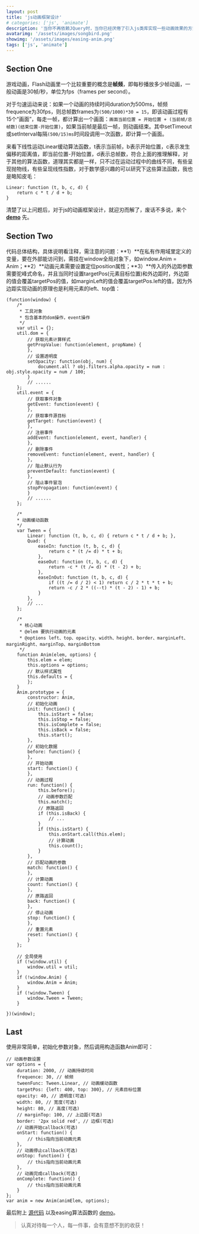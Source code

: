 ```yaml
---
layout: post
title: 'js动画框架设计'
# categories: ['js', 'animate']
description: '当你不再依赖JQuery时，当你已经厌倦了引入js类库实现一些动画效果的方式，当你想实现一个简单而实用的动画框架......下面介绍下愚人设计的动画框架：支持<strong>动画缓动算法函数</strong>，如Linear、Cubic、Back、Bounce，支持改变<strong>高度，宽度，透明度，边框，外边距</strong>的基本动画，支持动画的回调函数，如<strong>开始、暂停、完成</strong>的callback等。'
avatarimg: '/assets/images/songbird.png'
showimg: '/assets/images/easing-anim.png'
tags: ['js', 'animate']
---
```


## Section One

游戏动画，Flash动画里一个比较重要的概念是**帧频**，即每秒播放多少帧动画，一般动画是30帧/秒，单位为fps（frames per second）。

对于匀速运动来说：如果一个动画的持续时间duration为500ms，帧频frequence为30fps，则总帧数frames为`(500/1000)*30 = 15`，即该动画过程有15个“画面”，每走一帧，都计算出一个画面：`画面当前位置 = 开始位置 + (当前帧/总帧数)(结束位置-开始位置)`，如果当前帧是最后一帧，则动画结束。其中setTimeout或setInterval每隔`(500/15)ms`时间段调用一次函数，即计算一个画面。

来看下线性运动Linear缓动算法函数，t表示当前帧，b表示开始位置，c表示发生偏移的距离值，即当前位置-开始位置，d表示总帧数，符合上面的推理解释，对于其他的算法函数，道理其实都是一样，只不过在运动过程中的曲线不同，有些呈现抛物线，有些呈现线性指数，对于数学感兴趣的可以研究下这些算法函数，我也是略知皮毛：

	Linear: function (t, b, c, d) {
		return c * t / d + b;
	}

清楚了以上问题后，对于js的动画框架设计，就迎刃而解了，废话不多说，来个 **[demo](http://hcy2367.github.io/jsAnim)** 先。

## Section Two

代码总体结构，具体说明看注释，需注意的问题：**1）**在私有作用域里定义的变量，要在外部能访问到，需挂在window全局对象下，如window.Anim = Anim；**2）**动画元素需要设置定位position属性；**3）**传入的外边距参数需要驼峰式命名，并且当同时设置targetPos(元素目标位置)和外边距时，外边距的值会覆盖targetPos的值，如marginLeft的值会覆盖targetPos.left的值，因为外边距实现动画的原理也是利用元素的left、top值：

	(function(window) {
		/*
		 * 工具对象
		 * 包含基本的dom操作，event操作
		 */
		var util = {};
		util.dom = {
			// 获取元素计算样式
			getPropValue: function(element, propName) {
			},
			// 设置透明度
			setOpacity: function(obj, num) {
				document.all ? obj.filters.alpha.opacity = num : obj.style.opacity = num / 100;
		    }
		    // ......
		};
		util.event = {
			// 获取事件对象
			getEvent: function(event) {
			},
			// 获取事件源目标
			getTarget: function(event) {
			},
			// 注册事件
			addEvent: function(element, event, handler) {
			},
			// 删除事件
			removeEvent: function(element, event, handler) {
			},
			// 阻止默认行为
			preventDefault: function(event) {
			},
			// 阻止事件冒泡
			stopPropagation: function(event) {
			}
			// ......
		};

		/*
		* 动画缓动函数
		*/
		var Tween = {
		    Linear: function (t, b, c, d) { return c * t / d + b; },
		    Quad: {
		        easeIn: function (t, b, c, d) {
		            return c * (t /= d) * t + b;
		        },
		        easeOut: function (t, b, c, d) {
		            return -c * (t /= d) * (t - 2) + b;
		        },
		        easeInOut: function (t, b, c, d) {
		            if ((t /= d / 2) < 1) return c / 2 * t * t + b;
		            return -c / 2 * ((--t) * (t - 2) - 1) + b;
		        }
		    },
		    // ...
		};

		/*
		 * 核心动画
		 * @elem 要执行动画的元素
		 * @options left、top、opacity、width、height、border、marginLeft、marginRight、marginTop、marginBottom
		 */
		function Anim(elem, options) {
			this.elem = elem;
			this.options = options;
			// 默认样式属性
			this.defaults = {
			};
		}
		Anim.prototype = {
			constructor: Anim,
			// 初始化动画
			init: function() {
				this.isStart = false;
				this.isStop = false;
				this.isComplete = false;
				this.isBack = false;
				this.start();
			},
			// 初始化数据
			before: function() {
			},
			// 开始动画
			start: function() {
			},
			// 动画过程
			run: function() {
				this.before();
				// 动画参数匹配
				this.match();
				// 原路返回
				if (this.isBack) {
					// ...
				}
				if (this.isStart) {
					this.onStart.call(this.elem);
					// 计算动画
					this.count();
				}
			},
			// 匹配动画的参数
			match: function() {
			},
			// 计算动画
			count: function() {
			},
			// 原路返回
			back: function() {
			},
			// 停止动画
			stop: function() {
			},
			// 重置元素
			reset: function() {
			}
		};

		// 全局使用
		if (!window.util) {
			window.util = util;
		}
		if (!window.Anim) {
			window.Anim = Anim;
		}
		if (!window.Tween) {
			window.Tween = Tween;
		}

	})(window);

## Last

使用非常简单，初始化参数对象，然后调用构造函数Anim即可：

	// 动画参数设置
	var options = {
		duration: 2000, // 动画持续时间
		frequence: 30, // 帧频
		tweenFunc: Tween.Linear, // 动画缓动函数
		targetPos: {left: 400, top: 300}, // 元素目标位置
		opacity: 40, // 透明度(可选)
		width: 80, // 宽度(可选)
		height: 80, // 高度(可选)
		// marginTop: 100, // 上边距(可选)
		border: '2px solid red', // 边框(可选)
		// 动画开始callback(可选)
		onStart: function() {
			// this指向当前动画元素
		},
		// 动画停止callback(可选)
		onStop: function() {
			// this指向当前动画元素
		},
		// 动画完成callback(可选)
		onComplete: function() {
			// this指向当前动画元素
		}
	};
	var anim = new Anim(animElem, options);

最后附上 [源代码](https://github.com/hcy2367/jsAnim) 以及easing算法函数的 [demo](http://www.robertpenner.com/easing/easing_demo.html)。


> 认真对待每一个人，每一件事，会有意想不到的收获！
